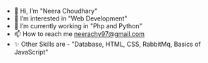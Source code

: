 - 👋 Hi, I’m "Neera Choudhary"
- 👀 I’m interested in "Web Development"
- 🌱 I’m currently working in "Php and Python"
- 📫 How to reach me neerachy97@gmail.com
- ✨ Other Skills are - "Database, HTML, CSS, RabbitMq, Basics of JavaScript"
<!---
choudharyNeera/choudharyNeera is a ✨ special ✨ repository because its `README.md` (this file) appears on your GitHub profile.
You can click the Preview link to take a look at your changes.
--->
